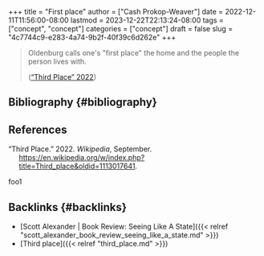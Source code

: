 +++
title = "First place"
author = ["Cash Prokop-Weaver"]
date = 2022-12-11T11:56:00-08:00
lastmod = 2023-12-22T22:13:24-08:00
tags = ["concept", "concept"]
categories = ["concept"]
draft = false
slug = "4c7744c9-e283-4a74-9b2f-40f39c6d262e"
+++

> Oldenburg calls one's "first place" the home and the people the person lives with.
>
> (<a href="#citeproc_bib_item_1">“Third Place” 2022</a>)


## Bibliography {#bibliography}

## References

<style>.csl-entry{text-indent: -1.5em; margin-left: 1.5em;}</style><div class="csl-bib-body">
  <div class="csl-entry"><a id="citeproc_bib_item_1"></a>“Third Place.” 2022. <i>Wikipedia</i>, September. <a href="https://en.wikipedia.org/w/index.php?title=Third_place&oldid=1113017641">https://en.wikipedia.org/w/index.php?title=Third_place&#38;oldid=1113017641</a>.</div>
</div>

foo1


## Backlinks {#backlinks}

-   [Scott Alexander | Book Review: Seeing Like A State]({{< relref "scott_alexander_book_review_seeing_like_a_state.md" >}})
-   [Third place]({{< relref "third_place.md" >}})

